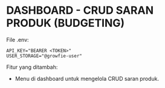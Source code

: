 # DASHBOARD - CRUD SARAN PRODUK (BUDGETING)
File .env:

```
API_KEY="BEARER <TOKEN>"
USER_STORAGE="@growfie-user"
```

Fitur yang ditambah:
- Menu di dashboard untuk mengelola CRUD saran produk.